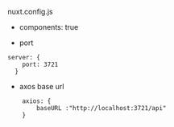  nuxt.config.js


- components: true

- port
```
server: {
    port: 3721
  }
```

- axos base url
```
    axios: {
        baseURL :"http://localhost:3721/api"
    }
```
